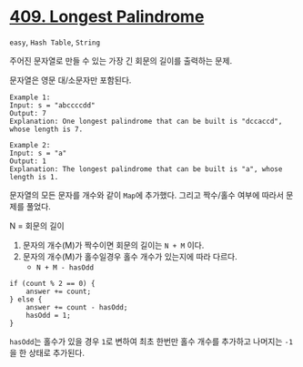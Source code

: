 # [409. Longest Palindrome](https://leetcode.com/problems/longest-palindrome)

```easy```, ```Hash Table```, ```String```

주어진 문자열로 만들 수 있는 가장 긴 회문의 길이를 출력하는 문제.

문자열은 영문 대/소문자만 포함된다.

```text
Example 1:
Input: s = "abccccdd"
Output: 7
Explanation: One longest palindrome that can be built is "dccaccd", whose length is 7.

Example 2:
Input: s = "a"
Output: 1
Explanation: The longest palindrome that can be built is "a", whose length is 1.
```

문자열의 모든 문자를 개수와 같이 `Map`에 추가했다.
그리고 짝수/홀수 여부에 따라서 문제를 풀었다.

N = 회문의 길이

1. 문자의 개수(M)가 짝수이면 회문의 길이는 `N + M` 이다.  
2. 문자의 개수(M)가 홀수일경우 홀수 개수가 있는지에 따라 다르다.
   - `N + M - hasOdd`

```
if (count % 2 == 0) {
    answer += count;
} else {
    answer += count - hasOdd;
    hasOdd = 1;
}
```

`hasOdd`는 홀수가 있을 경우 `1`로 변하여 최초 한번만 홀수 개수를 추가하고 나머지는 `-1`을 한 상태로 추가된다.